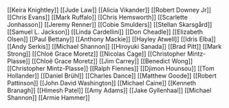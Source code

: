 [[Keira Knightley]]
[[Jude Law]]
[[Alicia Vikander]]
[[Robert Downey Jr]]
[[Chris Evans]]
[[Mark Ruffalo]]
[[Chris Hemsworth]]
[[Scarlette Jonhasson]]
[[Jeremy Renner]]
[[Cobie Smulders]]
[[Stellan Skarsgård]]
[[Samuel L. Jackson]]
[[Linda Cardellini]]
[[Don Cheadle]]
[[Elizabeth Olsen]]
[[Paul Bettany]]
[[Anthony Mackie]]
[[Hayley Atwell]]
[[Idris Elba]]
[[Andy Serkis]]
[[Michael Shannon]]
[[Hiroyuki Sanada]]
[[Brad Pitt]]
[[Mark Strong]]
[[Chloë Grace Moretz]]
[[Nicolas Cage]]
[[Christopher Mintz-Plasse]]
[[Chloë Grace Moretz]]
[[Jim Carrey]]
[[Benedict Wong]]
[[Christopher Mintz-Plasse]]
[[Ralph Fiennes]]
[[Djimon Hounsou]]
[[Tom Hollander]]
[[Daniel Brühl]]
[[Charles Dance]]
[[Matthew Goode]]
[[Robert Pattinson]]
[[John David Washington]]
[[Michael Caine]]
[[Kenneth Branagh]]
[[Himesh Patel]]
[[Amy Adams]]
[[Jake Gyllenhaal]]
[[Michael Shannon]]
[[Armie Hammer]]
